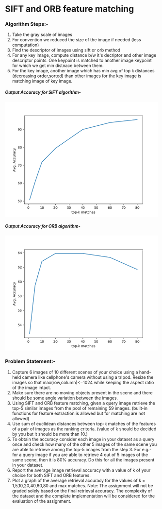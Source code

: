 # **SIFT and ORB feature matching**

### **Algorithm Steps:-**
1. Take the gray scale of images
2. For convention we reduced the size of the image if needed (less computation)
3. Find the descriptor of images using sift or orb method
4. For any key image, compute distance b/w it's decriptor and other image descriptor points. One keypoint is matched to another image keypoint for which we get min distnace between them. 
5. For the key image, another image which has min avg of top k distances (decreasing order,sorted) than other images for the key image is matching image of key image.
   
##### **Output Accuracy for SIFT algorithm-**

!["SIFT"](SIFT_Feature_Matching.png "Output Image") </br>


##### **Output Accuracy for ORB algorithm-**

!["ORB"](ORB_Feature_Matching.png "Output Image")


### **Problem Statement:-**

1. Capture 6 images of 10 different scenes of your choice using a hand-held camera like cellphone's camera without using a tripod. Resize the images so that max(row,column)<=1024 while keeping the aspect ratio of the image intact.
2. Make sure there are no moving objects present in the scene and there should be some angle variation between the images.
3. Using SIFT and ORB feature matching, given a query image retrieve the top-5 similar images from the pool of remaining 59 images. (built-in functions for feature extraction is allowed but for matching are not allowed)
4. Use sum of euclidean distances between top-k matches of the features of a pair of images as the ranking criteria. (value of k should be decided by you but it should be more than 10.)
5. To obtain the accuracy consider each image in your dataset as a query once and check how many of the other 5 images of the same scene you are able to retrieve among the top-5 images from the step 3. For e.g.- for a query image if you are able to retrieve 4 out of 5 images of the same scene, then it is 80% accuracy. Do this for all the images present in your dataset.
6. Report the average image retrieval accuracy with a value of k of your choice for both SIFT and ORB features.
7. Plot a graph of the average retrieval accuracy for the values of k = 1,5,10,20,40,60,80 and max matches.
Note: The assignment will not be graded solely based on the final retrieval accuracy. The complexity of the dataset and the complete implementation will be considered for the evaluation of the assignment.
